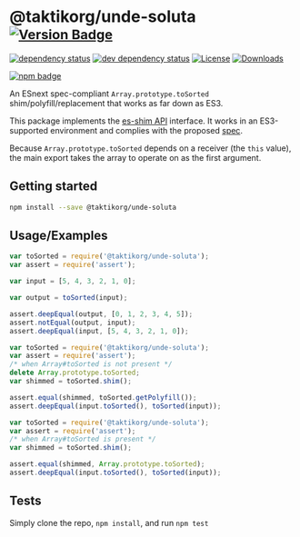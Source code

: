 # @taktikorg/unde-soluta <sup>[![Version Badge][npm-version-svg]][package-url]</sup>

[![dependency status][deps-svg]][deps-url]
[![dev dependency status][dev-deps-svg]][dev-deps-url]
[![License][license-image]][license-url]
[![Downloads][downloads-image]][downloads-url]

[![npm badge][npm-badge-png]][package-url]

An ESnext spec-compliant `Array.prototype.toSorted` shim/polyfill/replacement that works as far down as ES3.

This package implements the [es-shim API](https://github.com/es-shims/api) interface. It works in an ES3-supported environment and complies with the proposed [spec](https://tc39.es/proposal-change-array-by-copy/#sec-array.prototype.toSorted).

Because `Array.prototype.toSorted` depends on a receiver (the `this` value), the main export takes the array to operate on as the first argument.

## Getting started

```sh
npm install --save @taktikorg/unde-soluta
```

## Usage/Examples

```js
var toSorted = require('@taktikorg/unde-soluta');
var assert = require('assert');

var input = [5, 4, 3, 2, 1, 0];

var output = toSorted(input);

assert.deepEqual(output, [0, 1, 2, 3, 4, 5]);
assert.notEqual(output, input);
assert.deepEqual(input, [5, 4, 3, 2, 1, 0]);
```

```js
var toSorted = require('@taktikorg/unde-soluta');
var assert = require('assert');
/* when Array#toSorted is not present */
delete Array.prototype.toSorted;
var shimmed = toSorted.shim();

assert.equal(shimmed, toSorted.getPolyfill());
assert.deepEqual(input.toSorted(), toSorted(input));
```

```js
var toSorted = require('@taktikorg/unde-soluta');
var assert = require('assert');
/* when Array#toSorted is present */
var shimmed = toSorted.shim();

assert.equal(shimmed, Array.prototype.toSorted);
assert.deepEqual(input.toSorted(), toSorted(input));
```

## Tests
Simply clone the repo, `npm install`, and run `npm test`

[package-url]: https://npmjs.org/package/@taktikorg/unde-soluta
[npm-version-svg]: https://versionbadg.es/taktikorg/unde-soluta.svg
[deps-svg]: https://david-dm.org/taktikorg/unde-soluta.svg
[deps-url]: https://david-dm.org/taktikorg/unde-soluta
[dev-deps-svg]: https://david-dm.org/taktikorg/unde-soluta/dev-status.svg
[dev-deps-url]: https://david-dm.org/taktikorg/unde-soluta#info=devDependencies
[npm-badge-png]: https://nodei.co/npm/@taktikorg/unde-soluta.png?downloads=true&stars=true
[license-image]: https://img.shields.io/npm/l/@taktikorg/unde-soluta.svg
[license-url]: LICENSE
[downloads-image]: https://img.shields.io/npm/dm/@taktikorg/unde-soluta.svg
[downloads-url]: https://npm-stat.com/charts.html?package=@taktikorg/unde-soluta
